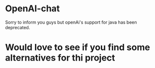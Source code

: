 # OpenAI-chat
Sorry to inform you guys but openAi's support for java has been deprecated.
# Would love to see if you find some alternatives for thi project 
